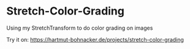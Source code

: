 # Stretch-Color-Grading
Using my StretchTransform to do color grading on images

Try it on: https://hartmut-bohnacker.de/projects/stretch-color-grading
